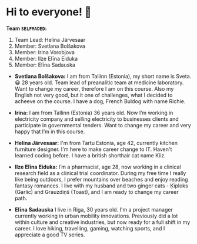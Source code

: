 # Hi to everyone! 🙂

**Team `SELFMADED`:**

1. Team Lead: Helina Järvesaar 
2. Member: Svetlana Bolšakova
3. Member: Irina Vorobjova
4. Member: Ilze Elīna Eiduka
5. Member: Elīna Sadauska

- **Svetlana Bolšakova:** 
I am from Tallinn (Estonia), my short name is Sveta.😀 
28 years old. Team lead of preanalitic team at medicine laboratory. 
Want to change my career, therefore I am on this course.
Also my English not very good, but it one of challenges, what I decided to acheeve on the course.
I have a dog, French Buldog with name Richie.

- **Irina:** I am from Tallinn (Estonia) 36 years old. Now I’m working in electricity company and selling electricity to businesses clients and participate in governmental tenders. Want to change my career and very happy that I’m in this course.
  
- **Helina Järvesaar:** 
I'm from Tartu Estonia, age 42,
currently kitchen furniture designer.
I'm here to make career change to IT. Haven't learned coding before.
I have a british shorthair cat name Kiiz.


- **Ilze Elīna Eiduka:** 
I’m a pharmacist, age 28, now working 
in a clinical research field as a 
clinical trial coordinator. During my 
free time I really like being 
outdoors, I prefer mountains over 
beaches and enjoy reading fantasy 
romances. I live with my husband and 
two ginger cats - Ķiploks (Garlic) and
Grauzdiņš (Toast), and I am ready to
change my career path.

- **Elīna Sadauska**
I live in Riga, 30 years old. I'm a project manager currently working in urban mobility innovations. Previously did a lot within culture and creative industries, but now ready for a full shift in my career. I love hiking, travelling, gaming, watching sports, and I appreciate a good TV series. 
